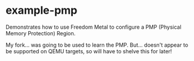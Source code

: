 # example-pmp
Demonstrates how to use Freedom Metal to configure a PMP (Physical Memory
Protection) Region.

My fork... was going to be used to learn the PMP.  But... doesn't appear to be supported on QEMU targets, so will have to shelve this for later!
